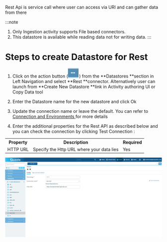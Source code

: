 Rest Api is service call where user can access via URI and can gather data from there 

:::note
1. Only Ingestion activity supports File based connectors. 
2. This datastore is available while reading data not for writing data.
:::

# Steps to create Datastore  for Rest

1. Click on the action button (![image alt text](/img/docs/how-to-guides/datastores/server_file_system_0.png)) from the **Datastores **section in Left Navigation and select **Rest **connector. Alternatively user can launch from **Create New Datastore **link in Activity authoring UI or Copy Data tool

2. Enter the Datastore name for the new datastore and click Ok

3. Update the connection name or leave the default. You can refer to [Connection and Environments ](http://http) for more details

4. Enter the additional properties for the Rest API as described below and you can check the connection by clicking Test Connection :

<table>
  <tr>
    <th>Property </th>
    <th>Description</th>
    <th>Required</th>
  </tr>
  <tr>
    <td>HTTP URL</td>
    <td>Specify the Http URL where your data lies</td>
    <td>Yes</td>
  </tr>
</table>


![image alt text](/img/docs/how-to-guides/datastores/rest_1.png)
